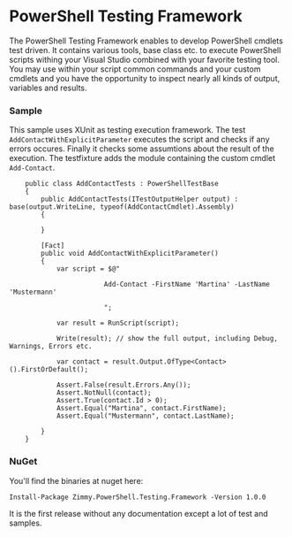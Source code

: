 # PowerShell Testing Framework

The PowerShell Testing Framework enables to develop PowerShell cmdlets test driven. It contains various tools, base class etc. to execute PowerShell scripts withing your Visual Studio combined with your favorite testing tool. You may use within your script common commands and your custom cmdlets and you have the opportunity to inspect nearly all kinds of output, variables and results.

### Sample
This sample uses XUnit as testing execution framework. The test `AddContactWithExplicitParameter` executes the script and checks if any errors occures. Finally it checks some assumtions about the result of the execution. The testfixture adds the module containing the custom cmdlet `Add-Contact`.

        public class AddContactTests : PowerShellTestBase
        {
            public AddContactTests(ITestOutputHelper output) : base(output.WriteLine, typeof(AddContactCmdlet).Assembly)
            {

            }

            [Fact]
            public void AddContactWithExplicitParameter()
            {
                var script = $@"

                            Add-Contact -FirstName 'Martina' -LastName 'Mustermann'

                            ";

                var result = RunScript(script);

                Write(result); // show the full output, including Debug, Warnings, Errors etc.

                var contact = result.Output.OfType<Contact>().FirstOrDefault();

                Assert.False(result.Errors.Any());
                Assert.NotNull(contact);
                Assert.True(contact.Id > 0);
                Assert.Equal("Martina", contact.FirstName);
                Assert.Equal("Mustermann", contact.LastName);

            }
        }



### NuGet

You'll find the binaries at nuget here:

    Install-Package Zimmy.PowerShell.Testing.Framework -Version 1.0.0

It is the first release without any documentation except a lot of test and samples.
